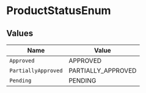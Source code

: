 # ProductStatusEnum


## Values

| Name                | Value               |
| ------------------- | ------------------- |
| `Approved`          | APPROVED            |
| `PartiallyApproved` | PARTIALLY_APPROVED  |
| `Pending`           | PENDING             |